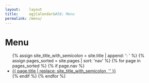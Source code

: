 ```yaml
---
layout:    layout
title:     agjCalendar&#58; Menu
permalink: /menu/
---
```


# Menu

<ul>
  {% assign site_title_with_semicolon = site.title | append: '&#58; ' %}
  {% assign pages_sorted = site.pages | sort: 'nav' %}
  {% for page in pages_sorted %}
    {% if page.nav %}
      <li>
        <a href="{{ page.url | prepend: site.baseurl }}" title="{{ page.title | replace: site_title_with_semicolon, '' }}">{{ page.title | replace: site_title_with_semicolon, '' }}</a>
      </li>
    {% endif %}
  {% endfor %}
</ul>
